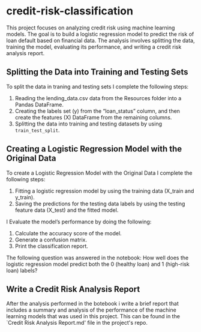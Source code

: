 # credit-risk-classification

This project focuses on analyzing credit risk using machine learning models. The goal is to build a logistic regression model to predict the risk of loan default based on financial data. The analysis involves splitting the data, training the model, evaluating its performance, and writing a credit risk analysis report.


## Splitting the Data into Training and Testing Sets

To split the data in traning and testing sets I complete the following steps:
 1. Reading the lending_data.csv data from the Resources folder into a Pandas DataFrame.
 2. Creating the labels set (y) from the “loan_status” column, and then create the features (X) DataFrame from the remaining columns.
 3. Splitting the data into training and testing datasets by using `train_test_split`.


## Creating a Logistic Regression Model with the Original Data

To create a Logistic Regression Model with the Original Data I complete the following steps:

 1. Fitting a logistic regression model by using the training data (X_train and y_train).
 2. Saving the predictions for the testing data labels by using the testing feature data (X_test) and the fitted model.
 
I Evaluate the model’s performance by doing the following:
 1. Calculate the accuracy score of the model.
 2. Generate a confusion matrix.
 3. Print the classification report.

The following question was answered in the notebook: How well does the logistic regression model predict both the 0 (healthy loan) and 1 (high-risk loan) labels?


## Write a Credit Risk Analysis Report

After the analysis performed in the botebook i write a brief report that includes a summary and analysis of the performance of the machine learning models that was used in this project. This can be found in the `Credit Risk Analysis Report.md' file in the project's repo. 

